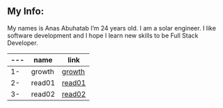 ## My Info:

My names is Anas Abuhatab I’m 24 years old. I am a solar engineer. I like software development and I hope I learn new skills to be Full Stack Developer.

---|name|  link
---|-----|-----------
1-|growth|[growth](https://replit.com/@ANASABU4/Reading-notes#growth.md) 
2-|read01|[read01](https://replit.com/@ANASABU4/Reading-notes#read01.md)
3-|read02|[read02](https://replit.com/@ANASABU4/Reading-notes#read02.md)